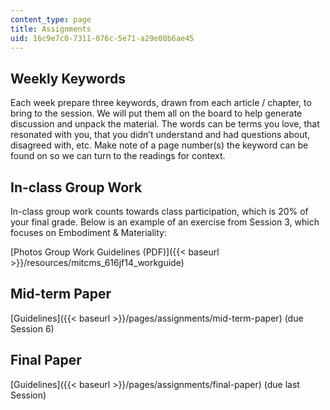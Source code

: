```yaml
---
content_type: page
title: Assignments
uid: 16c9e7c0-7311-076c-5e71-a29e08b6ae45
---
```


Weekly Keywords
---------------

Each week prepare three keywords, drawn from each article / chapter, to bring to the session. We will put them all on the board to help generate discussion and unpack the material. The words can be terms you love, that resonated with you, that you didn’t understand and had questions about, disagreed with, etc. Make note of a page number(s) the keyword can be found on so we can turn to the readings for context.

In-class Group Work
-------------------

In-class group work counts towards class participation, which is 20% of your final grade. Below is an example of an exercise from Session 3, which focuses on Embodiment & Materiality:

[Photos Group Work Guidelines (PDF)]({{< baseurl >}}/resources/mitcms_616jf14_workguide)

Mid-term Paper
--------------

[Guidelines]({{< baseurl >}}/pages/assignments/mid-term-paper) (due Session 6)

Final Paper
-----------

[Guidelines]({{< baseurl >}}/pages/assignments/final-paper) (due last Session)